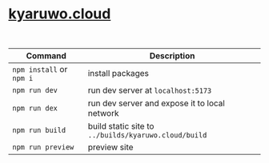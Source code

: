 # [kyaruwo.cloud](https://kyaruwo.cloud/)

<br />

| Command                  | Description                                          |
| ------------------------ | ---------------------------------------------------- |
| `npm install` or `npm i` | install packages                                     |
| `npm run dev`            | run dev server at `localhost:5173`                   |
| `npm run dex`            | run dev server and expose it to local network        |
| `npm run build`          | build static site to `../builds/kyaruwo.cloud/build` |
| `npm run preview`        | preview site                                         |

<br />
